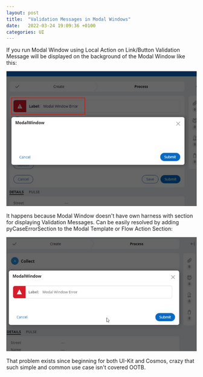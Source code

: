 ```yaml
---
layout: post
title:  "Validation Messages in Modal Windows"
date:   2022-03-24 19:09:36 +0100
categories: UI
---
```


If you run Modal Window using Local Action on Link/Button Validation Message will be displayed on the background of the Modal Window like this:

![Wrong Modal Validation](/assets/modal-validation-bad.png)

It happens because Modal Window doesn't have own harness with section for displaying Validation Messages. Can be easily resolved by adding pyCaseErrorSection to the Modal Template or Flow Action Section:

![Right Modal Validation](/assets/modal-validation-good.png)

That problem exists since beginning for both UI-Kit and Cosmos, crazy that such simple and common use case isn't covered OOTB.
